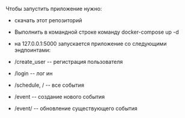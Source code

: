 
Чтобы запустить приложение нужно:

* скачать этот репозиторий
* Выполнить в командной строке команду docker-compose up -d
*  на 127.0.0.1:5000 запускается приложение со следующими эндпоинтами:

* /create_user -- регистрация  пользователя
* /login --  лог ин
* /schedule, / -- все события
* /event -- создание нового события
* /event/<id> -- обновление существующего события
